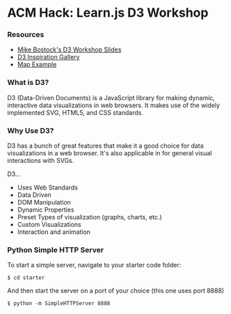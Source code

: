 # ACM Hack: Learn.js D3 Workshop

### Resources
* [Mike Bostock's D3 Workshop Slides](https://bost.ocks.org/mike/d3/workshop/#0)
* [D3 Inspiration Gallery](https://github.com/d3/d3/wiki/Gallery)
* [Map Example](https://bl.ocks.org/mbostock/4060606)

### What is D3?

D3 (Data-Driven Documents) is a JavaScript library for making dynamic, interactive data visualizations in web browsers. It makes use of the widely implemented SVG, HTML5, and CSS standards.

### Why Use D3?

D3 has a bunch of great features that make it a good choice for data visualizations in a web browser. It's also applicable in for general visual interactions with SVGs.

D3...
* Uses Web Standards
* Data Driven
* DOM Manipulation
* Dynamic Properties
* Preset Types of visualization (graphs, charts, etc.)
* Custom Visualizations
* Interaction and animation


### Python Simple HTTP Server

To start a simple server, navigate to your starter code folder:

```
$ cd starter
```

And then start the server on a port of your choice (this one uses port 8888)

```
$ python -m SimpleHTTPServer 8888
```

